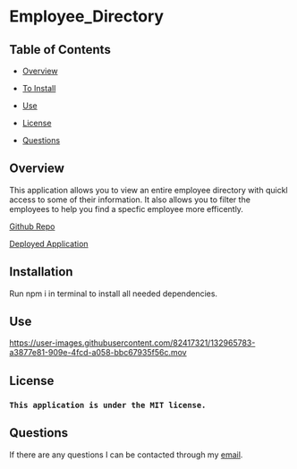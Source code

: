 # Employee_Directory

## Table of Contents

* [Overview](#overview)

* [To Install](#installation)

* [Use](#use)

* [License](#license)

* [Questions](#questions)

## Overview

This application allows you to view an entire employee directory with quickl access to some of their information. It also allows you to filter the employees to help you find a specfic employee more efficently.

[Github Repo](https://github.com/tloyzelle/Employee_Directory)

[Deployed Application](https://tloyzelle.github.io/Employee_Directory/)

## Installation
Run npm i in terminal to install all needed dependencies. 

## Use
https://user-images.githubusercontent.com/82417321/132965783-a3877e81-909e-4fcd-a058-bbc67935f56c.mov

## License
### `This application is under the MIT license.`

## Questions
If there are any questions I can be contacted through my [email](tloyzelle@gmail.com).

